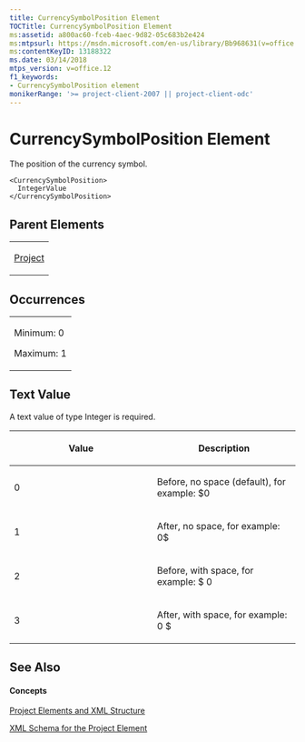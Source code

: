 ```yaml
---
title: CurrencySymbolPosition Element
TOCTitle: CurrencySymbolPosition Element
ms:assetid: a800ac60-fceb-4aec-9d82-05c683b2e424
ms:mtpsurl: https://msdn.microsoft.com/en-us/library/Bb968631(v=office.12)
ms:contentKeyID: 13188322
ms.date: 03/14/2018
mtps_version: v=office.12
f1_keywords:
- CurrencySymbolPosition element
monikerRange: '>= project-client-2007 || project-client-odc'
---
```


# CurrencySymbolPosition Element




The position of the currency symbol.

    <CurrencySymbolPosition>
      IntegerValue
    </CurrencySymbolPosition>

## Parent Elements

<table>
<colgroup>
<col style="width: 100%" />
</colgroup>
<tbody>
<tr class="odd">
<td><p><a href="project-element.md">Project</a></p></td>
</tr>
</tbody>
</table>

## Occurrences

<table>
<colgroup>
<col style="width: 100%" />
</colgroup>
<tbody>
<tr class="odd">
<td><p>Minimum: 0</p>
<p>Maximum: 1</p></td>
</tr>
</tbody>
</table>

## Text Value

A text value of type Integer is required.

<table>
<colgroup>
<col style="width: 50%" />
<col style="width: 50%" />
</colgroup>
<thead>
<tr class="header">
<th><p>Value</p></th>
<th><p>Description</p></th>
</tr>
</thead>
<tbody>
<tr class="odd">
<td><p>0</p></td>
<td><p>Before, no space (default), for example: $0</p></td>
</tr>
<tr class="even">
<td><p>1</p></td>
<td><p>After, no space, for example: 0$</p></td>
</tr>
<tr class="odd">
<td><p>2</p></td>
<td><p>Before, with space, for example: $ 0</p></td>
</tr>
<tr class="even">
<td><p>3</p></td>
<td><p>After, with space, for example: 0 $</p></td>
</tr>
</tbody>
</table>

## See Also

#### Concepts

[Project Elements and XML Structure](project-elements-and-xml-structure.md)

[XML Schema for the Project Element](xml-schema-for-the-project-element.md)

